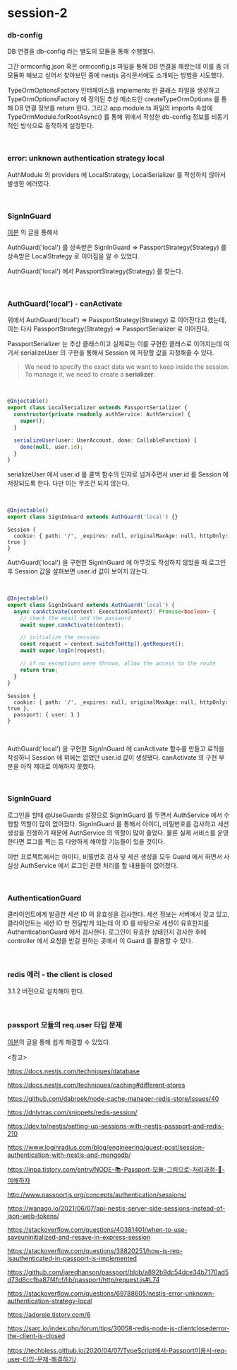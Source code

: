 # session-2

### db-config

DB 연결을 db-config 라는 별도의 모듈을 통해 수행했다. 

그간 ormconfig.json 혹은 ormconfig.js 파일을 통해 DB 연결을 해왔는데 이를 좀 더 모듈화 해보고 싶어서 찾아보던 중에 nestjs 공식문서에도 소개되는 방법을 시도했다. 

TypeOrmOptionsFactory 인터페이스를 implements 한 클래스 파일을 생성하고 TypeOrmOptionsFactory 에 정의된 추상 메소드인 createTypeOrmOptions 를 통해 DB 연결 정보를 return 한다. 그리고 app.module.ts 파일의 imports 속성에 TypeOrmModule.forRootAsync() 를 통해 위에서 작성한 db-config 정보를 비동기적인 방식으로 동작하게 설정한다.

<br>

### error: unknown authentication strategy local

AuthModule 의 providers 에 LocalStrategy, LocalSerializer 를 작성하지 않아서 발생한 에러였다.

<br>

### SignInGuard

[이분](https://adoreje.tistory.com/6) 의 글을 통해서 

AuthGuard('local') 를 상속받은 SignInGuard => PassportStrategy(Strategy) 를 상속받은 LocalStrategy 로 이어짐을 알 수 있었다.

AuthGuard('local') 에서 PassportStrategy(Strategy) 를 찾는다.

<br>

### AuthGuard('local') - canActivate

위에서 AuthGuard('local') => PassportStrategy(Strategy) 로 이어진다고 했는데, 이는 다시 PassportStrategy(Strategy) => PassportSerializer 로 이어진다.

PassportSerializer 는 추상 클래스이고 실제로는 이를 구현한 클래스로 이어지는데 여기서 serializeUser 의 구현을 통해서 Session 에 저장할 값을 지정해줄 수 있다.

> We need to specify the exact data we want to keep inside the session. To manage it, we need to create a **serializer**.

<br>

```typescript
@Injectable()
export class LocalSerializer extends PassportSerializer {
  constructor(private readonly authService: AuthService) {
    super();
  }

  serializeUser(user: UserAccount, done: CallableFunction) {
    done(null, user.id);
  }
}

```

serializeUser 에서 user.id 를 콜백 함수의 인자로 넘겨주면서 user.id 를 Session 에 저장되도록 한다. 다만 이는 무조건 되지 않는다.

<br>

```typescript
@Injectable()
export class SignInGuard extends AuthGuard('local') {}

```

```
Session {
  cookie: { path: '/', _expires: null, originalMaxAge: null, httpOnly: true }
}
```

AuthGuard('local') 을 구현한 SignInGuard 에 아무것도 작성하지 않았을 때 로그인 후 Session 값을 살펴보면 user.id 값이 보이지 않는다.

<br>

```typescript
@Injectable()
export class SignInGuard extends AuthGuard('local') {
  async canActivate(context: ExecutionContext): Promise<boolean> {
    // check the email and the password
    await super.canActivate(context);

    // initialize the session
    const request = context.switchToHttp().getRequest();
    await super.logIn(request);

    // if no exceptions were thrown, allow the access to the route
    return true;
  }
}
```



```
Session {
  cookie: { path: '/', _expires: null, originalMaxAge: null, httpOnly: true },
  passport: { user: 1 }
}
```

<br>

AuthGuard('local') 을 구현한 SignInGuard 에 canActivate 함수를 만들고 로직을 작성하니 Session 에 위에는 없었던 user.id 값이 생성됐다. canActivate 의 구현 부분을 아직 제대로 이해하지 못했다.

<br>

### SignInGuard

로그인을 할때 @UseGuards 설정으로 SignInGuard 를 두면서 AuthService 에서 수행할 역할이 많이 없어졌다. SignInGuard 를 통해서 아이디, 비밀번호를 검사하고 세션 생성을 진행하기 때문에 AuthService 의 역할이 많이 줄었다. 물론 실제 서비스를 운영한다면 로그를 찍는 등 다양하게 해야할 기능들이 있을 것이다. 

이번 프로젝트에서는 아이디, 비밀번호 검사 및 세션 생성을 모두 Guard 에서 하면서 사실상 AuthService 에서 로그인 관련 처리를 할 내용들이 없어졌다.

<br>

### AuthenticationGuard

클라이언트에게 발급한 세션 ID 의 유효성을 검사한다. 세션 정보는 서버에서 갖고 있고, 클라이언트는 세션 ID 만 전달받게 되는데 이 ID 를 바탕으로 세션이 유효한지를 AuthenticationGuard 에서 검사한다. 로그인이 유효한 상태인지 검사한 후에 controller 에서 요청을 받길 원하는 곳에서 이 Guard 를 활용할 수 있다.

<br>

### redis 에러 - the client is closed

3.1.2 버전으로 설치해야 한다.

<br>

### passport 모듈의 req.user 타입 문제

[이분](https://techbless.github.io/2020/04/07/TypeScript에서-Passport이용시-req-user-타입-문제-해결하기/)의 글을 통해 쉽게 해결할 수 있었다. 

<참고>

https://docs.nestjs.com/techniques/database

https://docs.nestjs.com/techniques/caching#different-stores

https://github.com/dabroek/node-cache-manager-redis-store/issues/40

https://dnlytras.com/snippets/redis-session/

https://dev.to/nestjs/setting-up-sessions-with-nestjs-passport-and-redis-210

https://www.loginradius.com/blog/engineering/guest-post/session-authentication-with-nestjs-and-mongodb/

https://inpa.tistory.com/entry/NODE-📚-Passport-모듈-그림으로-처리과정-💯-이해하자

http://www.passportjs.org/concepts/authentication/sessions/

https://wanago.io/2021/06/07/api-nestjs-server-side-sessions-instead-of-json-web-tokens/

https://stackoverflow.com/questions/40381401/when-to-use-saveuninitialized-and-resave-in-express-session

https://stackoverflow.com/questions/38820251/how-is-req-isauthenticated-in-passport-js-implemented

https://github.com/jaredhanson/passport/blob/a892b9dc54dce34b7170ad5d73d8ccfba87f4fcf/lib/passport/http/request.js#L74

https://stackoverflow.com/questions/69788605/nestjs-error-unknown-authentication-strategy-local

https://adoreje.tistory.com/6

https://sarc.io/index.php/forum/tips/30058-redis-node-js-clientclosederror-the-client-is-closed

https://techbless.github.io/2020/04/07/TypeScript에서-Passport이용시-req-user-타입-문제-해결하기/
